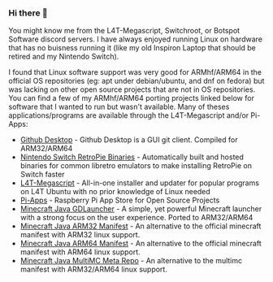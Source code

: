 ### Hi there 👋

You might know me from the L4T-Megascript, Switchroot, or Botspot Software discord servers. I have always enjoyed running Linux on hardware that has no buisness running it (like my old Inspiron Laptop that should be retired and my Nintendo Switch).

I found that Linux software support was very good for ARMhf/ARM64 in the official OS repositories (eg: apt under debian/ubuntu, and dnf on fedora) but was lacking on other open source projects that are not in OS repositories. You can find a few of my ARMhf/ARM64 porting projects linked below for software that I wanted to run but wasn't available. Many of theses applications/programs are available through the L4T-Megascript and/or Pi-Apps:

- [Github Desktop](https://github.com/Pi-Apps-Coders/files/tree/large-files) - Github Desktop is a GUI git client. Compiled for ARM32/ARM64
- [Nintendo Switch RetroPie Binaries](https://github.com/theofficialgman/RetroPie-Binaries) - Automatically built and hosted binaries for common libretro emulators to make installing RetroPie on Switch faster
- [L4T-Megascript](https://github.com/cobalt2727/L4T-Megascript) - All-in-one installer and updater for popular programs on L4T Ubuntu with no prior knowledge of Linux needed
- [Pi-Apps](https://github.com/Botspot/pi-apps) - Raspberry Pi App Store for Open Source Projects
- [Minecraft Java GDLauncher](https://github.com/Pi-Apps-Coders/files/releases/tag/large-files) - A simple, yet powerful Minecraft launcher with a strong focus on the user experience. Ported to ARM32/ARM64
- [Minecraft Java ARM32 Manifest](https://github.com/theofficialgman/piston-meta-arm32) - An alternative to the official minecraft manifest with ARM32 linux support.
- [Minecraft Java ARM64 Manifest](https://github.com/theofficialgman/piston-meta-arm64) - An alternative to the official minecraft manifest with ARM64 linux support.
- [Minecraft Java MultiMC Meta Repo](https://github.com/theofficialgman/meta-multimc) - An alternative to the multimc manifest with ARM32/ARM64 linux support.

